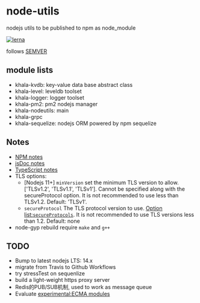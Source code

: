 # node-utils
nodejs utils to be published to npm as node_module

[![lerna](https://img.shields.io/badge/maintained%20with-lerna-cc00ff.svg)](https://lerna.js.org/)

follows [SEMVER](https://semver.org/)


## module lists

- khala-kvdb:   key-value data base abstract class
- khala-level:  leveldb toolset
- khala-logger: logger toolset 
- khala-pm2:    pm2 nodejs manager
- khala-nodeutils:  main
- khala-grpc
- khala-sequelize: nodejs ORM powered by npm sequelize 

## Notes
- [NPM notes](./npm.md)
- [jsDoc notes](./jsdoc.md)
- [TypeScript notes](./typeScript.md)
- TLS options:
    - [Nodejs 11+] `minVersion` set the minimum TLS version to allow. ['TLSv1.2', 'TLSv1.1', 'TLSv1']. Cannot be specified along with the secureProtocol option. It is not recommended to use less than TLSv1.2. Default: 'TLSv1'.
    - `secureProtocol` The TLS protocol version to use. [Option list:`secureProtocols`](./main/baseApp.js). It is not recommended to use TLS versions less than 1.2. Default: none
- node-gyp rebuild require `make` and `g++`

## TODO
- Bump to latest nodejs LTS: 14.x
- migrate from Travis to Github Workflows  
- try stressTest on sequenlize
- build a light-weight https proxy server
- Redis的PUB/SUB机制, used to work as message queue
- Evaluate [experimental:ECMA modules](https://nodejs.org/docs/latest-v12.x/api/esm.html#esm_ecmascript_modules)

